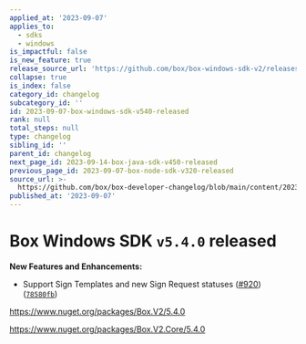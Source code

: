 ```yaml
---
applied_at: '2023-09-07'
applies_to:
  - sdks
  - windows
is_impactful: false
is_new_feature: true
release_source_url: 'https://github.com/box/box-windows-sdk-v2/releases/tag/v5.4.0'
collapse: true
is_index: false
category_id: changelog
subcategory_id: ''
id: 2023-09-07-box-windows-sdk-v540-released
rank: null
total_steps: null
type: changelog
sibling_id: ''
parent_id: changelog
next_page_id: 2023-09-14-box-java-sdk-v450-released
previous_page_id: 2023-09-07-box-node-sdk-v320-released
source_url: >-
  https://github.com/box/box-developer-changelog/blob/main/content/2023/09-07-box-windows-sdk-v540-released.md
published_at: '2023-09-07'
---
```

# Box Windows SDK `v5.4.0` released

**New Features and Enhancements:**

* Support Sign Templates and new Sign Request statuses ([#920][1]) ([`78580fb`][2])

<https://www.nuget.org/packages/Box.V2/5.4.0>

<https://www.nuget.org/packages/Box.V2.Core/5.4.0>

[1]: https://github.com/box/box-windows-sdk-v2/issues/920

[2]: https://github.com/box/box-windows-sdk-v2/commit/78580fbd3de553273970376b96bc28c7c5614a97